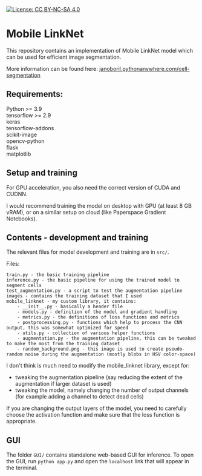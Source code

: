 [![License: CC BY-NC-SA 4.0](https://img.shields.io/badge/License-CC_BY--NC--SA_4.0-lightgrey.svg)](https://creativecommons.org/licenses/by-nc-sa/4.0/)
# Mobile LinkNet
This repository contains an implementation of Mobile LinkNet model which can be used for efficient image segmentation.

More information can be found here: [janoboril.pythonanywhere.com/cell-segmentation](https://janoboril.pythonanywhere.com/cell-segmentation)

## Requirements:
Python >= 3.9  
tensorflow >= 2.9  
keras  
tensorflow-addons  
scikit-image  
opencv-python  
flask  
matplotlib  

## Setup and training
For GPU acceleration, you also need the correct version of CUDA and CUDNN.

I would recommend training the model on desktop with GPU (at least 8 GB vRAM), or on a similar setup on cloud (like Paperspace Gradient Notebooks).

## Contents - development and training
The relevant files for model development and training are in `src/`.

Files:
```
train.py - the basic training pipeline
inference.py - the basic pipeline for using the trained model to segment cells
test_augmentation.py - a script to test the augmentation pipeline
images - contains the training dataset that I used
mobile_linknet - my custom library, it contains:
    - __init__.py - basically a header file
    - models.py - definition of the model and gradient handling
    - metrics.py - the definitions of loss functions and metrics
    - postprocessing.py - functions which help to process the CNN output, this was somewhat optimized for speed
    - utils.py - collection of various helper functions
    - augmentation.py - the augmentation pipeline, this can be tweaked to make the most from the training dataset
    - random_background.png - this image is used to create pseudo-random noise during the augmentation (mostly blobs in HSV color-space)
```

I don't think is much need to modify the mobile_linknet library, except for:
 * tweaking the augmentation pipeline (say reducing the extent of the augmentation if larger dataset is used)
 * tweaking the model, namely changing the number of output channels (for example adding a channel to detect dead cells)

If you are changing the output layers of the model, you need to carefully choose the activation function and make sure that the loss function is appropriate.

## GUI
The folder `GUI/` contains standalone web-based GUI for inference. To open the GUI, run `python app.py` and open the `localhost` link that will appear in the terminal.